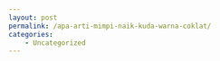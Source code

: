 ```yaml
---
layout: post
permalink: /apa-arti-mimpi-naik-kuda-warna-coklat/
categories:
    - Uncategorized
---
```


